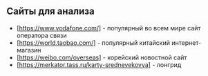 ## Сайты для анализа
- [https://www.vodafone.com/] - популярный во всем мире сайт оператора связи
- [https://world.taobao.com/] - популярный китайский интернет-магазин
- [https://weibo.com/overseas] - корейский новостной сайт
- [https://merkator.tass.ru/karty-srednevekovya] - лонгрид

